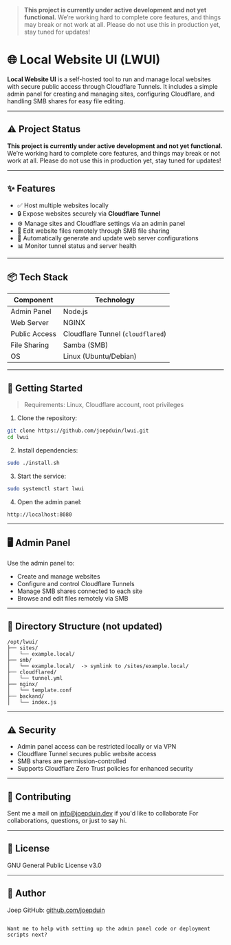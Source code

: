 > **This project is currently under active development and not yet functional.**
We’re working hard to complete core features, and things may break or not work at all.
Please do not use this in production yet, stay tuned for updates!

# 🌐 Local Website UI (LWUI)

**Local Website UI** is a self-hosted tool to run and manage local websites with secure public access through Cloudflare Tunnels. It includes a simple admin panel for creating and managing sites, configuring Cloudflare, and handling SMB shares for easy file editing.

---

## ⚠️ Project Status

**This project is currently under active development and not yet functional.**
We’re working hard to complete core features, and things may break or not work at all.
Please do not use this in production yet, stay tuned for updates!

---

## ✨ Features

- ✅ Host multiple websites locally
- 🔒 Expose websites securely via **Cloudflare Tunnel**
- ⚙️ Manage sites and Cloudflare settings via an admin panel
- 📂 Edit website files remotely through SMB file sharing
- 🔄 Automatically generate and update web server configurations
- 📊 Monitor tunnel status and server health

---

## 📦 Tech Stack

| Component      | Technology                     |
|----------------|--------------------------------|
| Admin Panel    |                  Node.js       |
| Web Server     | NGINX                          |
| Public Access  | Cloudflare Tunnel (`cloudflared`)|
| File Sharing   | Samba (SMB)                    |
| OS             | Linux (Ubuntu/Debian)          |

---

## 🚀 Getting Started

> Requirements: Linux, Cloudflare account, root privileges

1. Clone the repository:
```bash
git clone https://github.com/joepduin/lwui.git
cd lwui
````

2. Install dependencies:

```bash
sudo ./install.sh
```

3. Start the service:

```bash
sudo systemctl start lwui
```

4. Open the admin panel:

```
http://localhost:8080
```

---

## 🖥️ Admin Panel

Use the admin panel to:

* Create and manage websites
* Configure and control Cloudflare Tunnels
* Manage SMB shares connected to each site
* Browse and edit files remotely via SMB

---

## 📁 Directory Structure (not updated)

```
/opt/lwui/
├── sites/
│   └── example.local/
├── smb/
│   └── example.local/  -> symlink to /sites/example.local/
├── cloudflared/
│   └── tunnel.yml
├── nginx/
│   └── template.conf
├── backand/
│   └── index.js
```

---

## ⚠️ Security

* Admin panel access can be restricted locally or via VPN
* Cloudflare Tunnel secures public website access
* SMB shares are permission-controlled
* Supports Cloudflare Zero Trust policies for enhanced security

---

## 🤝 Contributing

Sent me a mail on info@joepduin.dev if you'd like to collaborate For collaborations, questions, or just to say hi.

---

## 📜 License

GNU General Public License v3.0

---

## 👤 Author

Joep
GitHub: [github.com/joepduin](https://github.com/joepduin)

```

Want me to help with setting up the admin panel code or deployment scripts next?

```
